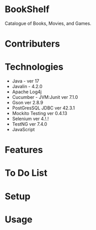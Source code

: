 # BookShelf
Catalogue of Books, Movies, and Games.

# Contributers


# Technologies
- Java - ver 17
- Javalin - 4.2.0
- Apache Log4j
- Cucumber - JVM:Junit ver 7.1.0
- Gson ver 2.8.9
- PostGresSQL JDBC ver 42.3.1
- Mockito Testing ver 0.4.13
- Selenium ver 4.!.!
- TestNG ver 7.4.0
- JavaScript

# Features


# To Do List


# Setup


# Usage



